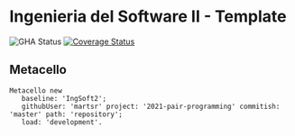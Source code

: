 # Ingenieria del Software II - Template

![GHA Status](https://github.com/uca-is2/2021-pair-programming/actions/workflows/GHA.yml/badge.svg)
[![Coverage Status](https://coveralls.io/repos/github/martsr/2021-pair-programming/badge.svg?branch=master)](https://coveralls.io/github/martsr/2021-pair-programming?branch=master)

## Metacello

```smalltalk
Metacello new
   baseline: 'IngSoft2';
   githubUser: 'martsr' project: '2021-pair-programming' commitish: 'master' path: 'repository';
   load: 'development'.
```
